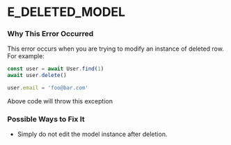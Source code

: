 # E_DELETED_MODEL

### Why This Error Occurred
This error occurs when you are trying to modify an instance of deleted row. For example:

```js
const user = await User.find(1)
await user.delete()

user.email = 'foo@bar.com'
```

Above code will throw this exception

### Possible Ways to Fix It
- Simply do not edit the model instance after deletion.